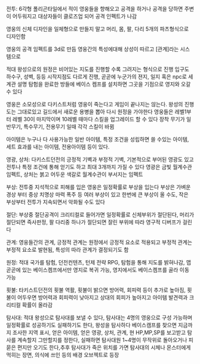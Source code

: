 
전투: 6각형 폴리곤타일에서 적이 영웅들을 향해오고 공격을 하거나 공격을 당하면 주변이 어두워지고 대상자들이 클로즈업 되어 공격 인펙트가 나감

영웅의 신체 디자인을 일체형으로 만들지 말고 머리, 몸, 팔, 다리 5개의 파츠형식으로 디자인함

영웅의 공격 임펙트를 3d로 만듬
영웅간의 특성에대해 상성이 따르고 [관계]라는 시스템으로 

적대 왕성으로의 원정은 비어있는 지도를 진행할 수록 그려지는 형식으로 진행
입구도 하수구, 성벽, 등등 시작지점도 다르게 진행, 곧곧에 누군가의 젼지, 일지 혹은 npc로 세계관 설명
탐험을 완료한 방들에 베이스 켐프를 설치하면 그곳을 기점으로 영지와 오갈 수 있다

영웅은 소모성으로 다키스트처럼 영웅이 죽는다고 게임이 끝나지는 않는다.
왕성의 진행도는 그대로있고 길드에서 새로운 용병을 뽑아 다시 원정을 가야한다
영웅들은 레벨1부터 레벨 30이 마지막이며 10레벨 때마다 스킬을 업그레이드 할 수 있다
장착 무기가 일반무기, 특수무기, 전용무기 일때 각각 스킬이 바뀜

아이템은 누구나 다 사용가능한 일반 아이템, 특정 조건을 성립하면 쓸 수있는 아이템, 세트 효과를 내는 아이템, 전용아이템 등이 있다.

영광, 상처: 다키스트던전의 긍정적 기벽과 부정적 기벽, 기본적으로 부어된 영광도 있고 전투나 특정 조건에 통해 얻기도 하고 최대 3개까지 가질 수 있다
영광은 금빛 월계수관 임펙트, 상처는 붉고 어두운 색갈로 월계수관이 부서지는 임펙트

부상: 전투중 지석적으로 피해를 입은 영웅은 일정확률로 부상을 입는다 부상은 가벼운 경상 부터 중상 치명상 마력 폭주 등 여러 부상이 있고 한번에 큰 부상이 올 수도, 작은 부상부터 전투가 지속되면서 악화될 수도 있다

절단: 부상중 절단공격이 크리티컬로 들어가면 일정확률로 신체부위가 절단된다, 머리가 절단되면 즉사판정, 팔 다리중 하나가 절단되면 잘린 부위에 따라 영구적 디버프가 걸린다

관계: 영웅들간의 관계, 긍정적 관계는 원정에서 긍정적 요소로 적용되고 부정적 관계는 부정적 요소로 발현됨, 특성의 따라 관계가 결정되기도 함

원정: 적대 국가를 탐험, 던전컨텐츠, 턴제 전략 RPG, 탐험을 통해 지도를 밝혀나감, 맵 곧곧에 있는 베이스켐프에서만 영지로 복귀 가능, 영지에서도 베이스켐프를 골라 이동 가능

횟불: 타키스트던전의 횟불 역활, 횟불이 밝으면 방어력, 회피력 등이 추가로 높아짐, 횟불이 어두우면 방어력과 회피력이 낮아지고 상대의 회피가 높아지고 아이템 발견력과 크리티컬 확률이 올라감

탐사대: 적대 왕성으로 탐사대를 보낼 수 있다, 탐사대는 4명의 영웅으로 구성 가능하며 일정확률로 성공하기도 실패하기도 한다, 왕성을 탐사하다 베이스캠프를 찾으면 지금까지 조사한 지역 표시, 얻은 아이템, 얻은 영광, 상처, 관계, 현 HP,MP,SP를 보고받고 탐사를 계속할지 그만할지를 정한다, 실패하면 탐사대원 1~4명이 무작위로 돌아오거나 피묻은 편지만 오기도 한다,추후 탐사대가 죽은 위치를 가면 탐사대의 시체나 몬스터에게 먹히는 장면, 의식에 쓰인 등의 배경 오브젝트로 등장
